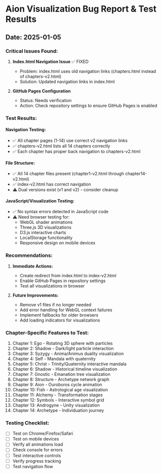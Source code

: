 # Aion Visualization Bug Report & Test Results

## Date: 2025-01-05

### Critical Issues Found:

1. **Index.html Navigation Issue** ✅ FIXED
   - Problem: index.html uses old navigation links (chapters.html instead of chapters-v2.html)
   - Solution: Updated navigation links in index.html

2. **GitHub Pages Configuration**
   - Status: Needs verification
   - Action: Check repository settings to ensure GitHub Pages is enabled

### Test Results:

#### Navigation Testing:
- ✅ All chapter pages (1-14) use correct v2 navigation links
- ✅ chapters-v2.html lists all 14 chapters correctly
- ✅ Each chapter has proper back navigation to chapters-v2.html

#### File Structure:
- ✅ All 14 chapter files present (chapter1-v2.html through chapter14-v2.html)
- ✅ index-v2.html has correct navigation
- ⚠️  Dual versions exist (v1 and v2) - consider cleanup

#### JavaScript/Visualization Testing:
- ✅ No syntax errors detected in JavaScript code
- ⚠️  Need browser testing for:
  - WebGL shader animations
  - Three.js 3D visualizations
  - D3.js interactive charts
  - LocalStorage functionality
  - Responsive design on mobile devices

### Recommendations:

1. **Immediate Actions:**
   - Create redirect from index.html to index-v2.html
   - Enable GitHub Pages in repository settings
   - Test all visualizations in browser

2. **Future Improvements:**
   - Remove v1 files if no longer needed
   - Add error handling for WebGL context failures
   - Implement fallbacks for older browsers
   - Add loading indicators for visualizations

### Chapter-Specific Features to Test:

1. Chapter 1: Ego - Rotating 3D sphere with particles
2. Chapter 2: Shadow - Dark/light particle interaction
3. Chapter 3: Syzygy - Anima/Animus duality visualization
4. Chapter 4: Self - Mandala with quaternity
5. Chapter 5: Christ - Trinity/Quaternity interactive mandala
6. Chapter 6: Shadow - Historical timeline visualization
7. Chapter 7: Gnostic - Emanation tree visualization
8. Chapter 8: Structure - Archetype network graph
9. Chapter 9: Aion - Ouroboros cycle animation
10. Chapter 10: Fish - Astrological age visualization
11. Chapter 11: Alchemy - Transformation stages
12. Chapter 12: Symbols - Interactive symbol grid
13. Chapter 13: Androgyne - Unity visualization
14. Chapter 14: Archetype - Individuation journey

### Testing Checklist:

- [ ] Test on Chrome/Firefox/Safari
- [ ] Test on mobile devices
- [ ] Verify all animations load
- [ ] Check console for errors
- [ ] Test interactive controls
- [ ] Verify progress tracking
- [ ] Test navigation flow